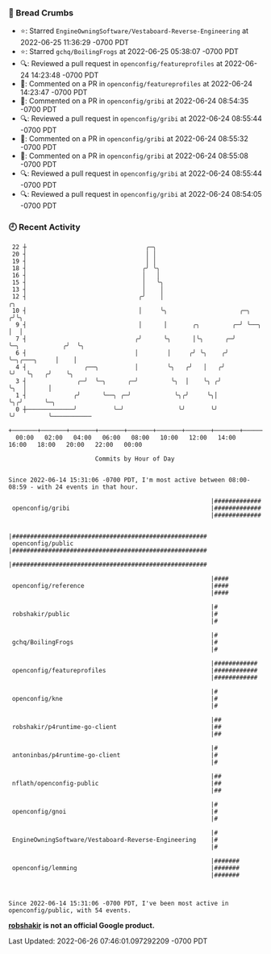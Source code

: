 ### 🍞 Bread Crumbs

 * ⭐️: Starred `EngineOwningSoftware/Vestaboard-Reverse-Engineering` at 2022-06-25 11:36:29 -0700 PDT
 * ⭐️: Starred `gchq/BoilingFrogs` at 2022-06-25 05:38:07 -0700 PDT
 * 🔍: Reviewed a pull request in  `openconfig/featureprofiles` at 2022-06-24 14:23:48 -0700 PDT
 * 💬: Commented on a PR in  `openconfig/featureprofiles` at 2022-06-24 14:23:47 -0700 PDT
 * 💬: Commented on a PR in  `openconfig/gribi` at 2022-06-24 08:54:35 -0700 PDT
 * 🔍: Reviewed a pull request in  `openconfig/gribi` at 2022-06-24 08:55:44 -0700 PDT
 * 💬: Commented on a PR in  `openconfig/gribi` at 2022-06-24 08:55:32 -0700 PDT
 * 💬: Commented on a PR in  `openconfig/gribi` at 2022-06-24 08:55:08 -0700 PDT
 * 🔍: Reviewed a pull request in  `openconfig/gribi` at 2022-06-24 08:55:44 -0700 PDT
 * 🔍: Reviewed a pull request in  `openconfig/gribi` at 2022-06-24 08:54:05 -0700 PDT

### 🕘 Recent Activity
```
 22 ┼                                 ╭─╮
 20 ┤                                 │ │
 19 ┤                                 │ │
 18 ┤                                ╭╯ ╰╮
 16 ┤                                │   │
 15 ┤                                │   ╰╮
 13 ┤                                │    │
 12 ┤                               ╭╯    │                                           ╭╮
 10 ┤                               │     ╰╮                    ╭─╮                  ╭╯╰╮
  9 ┤                               │      │       ╭╮         ╭─╯ ╰──╮               │  │
  7 ┤                              ╭╯      ╰╮      │╰╮      ╭─╯      ╰─╮            ╭╯  ╰╮
  6 ┤                              │        │     ╭╯ ╰╮    ╭╯          ╰─╮╭───╮     │    │
  4 ┤                ╭──╮          │        ╰╮   ╭╯   │   ╭╯             ╰╯   ╰╮   ╭╯    ╰╮
  3 ┤              ╭─╯  ╰─╮      ╭─╯         ╰╮  │    ╰╮ ╭╯                    ╰╮  │      │
  1 ┤             ╭╯      ╰──╮ ╭─╯            ╰╮╭╯     ╰╮│                      ╰╮╭╯      ╰─╮
  0 ┼─────────────╯          ╰─╯               ╰╯       ╰╯                       ╰╯         ╰───────────
    +───────+───────+───────+───────+───────+───────+───────+───────+───────+───────+───────+───────+────
  00:00   02:00   04:00   06:00   08:00   10:00   12:00   14:00   16:00   18:00   20:00   22:00   00:00   

						Commits by Hour of Day


Since 2022-06-14 15:31:06 -0700 PDT, I'm most active between 08:00-08:59 - with 24 events in that hour.

```



```
                                                        |#############
 openconfig/gribi                                       |#############
                                                        |#############

                                                        |######################################################
 openconfig/public                                      |######################################################
                                                        |######################################################

                                                        |####
 openconfig/reference                                   |####
                                                        |####

                                                        |#
 robshakir/public                                       |#
                                                        |#

                                                        |#
 gchq/BoilingFrogs                                      |#
                                                        |#

                                                        |############
 openconfig/featureprofiles                             |############
                                                        |############

                                                        |#
 openconfig/kne                                         |#
                                                        |#

                                                        |##
 robshakir/p4runtime-go-client                          |##
                                                        |##

                                                        |#
 antoninbas/p4runtime-go-client                         |#
                                                        |#

                                                        |##
 nflath/openconfig-public                               |##
                                                        |##

                                                        |#
 openconfig/gnoi                                        |#
                                                        |#

                                                        |#
 EngineOwningSoftware/Vestaboard-Reverse-Engineering    |#
                                                        |#

                                                        |#######
 openconfig/lemming                                     |#######
                                                        |#######



Since 2022-06-14 15:31:06 -0700 PDT, I've been most active in openconfig/public, with 54 events.

```
**[robshakir](mailto:robjs@google.com) is not an official Google product.**  


Last Updated: 2022-06-26 07:46:01.097292209 -0700 PDT
